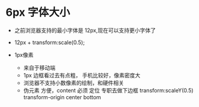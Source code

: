 # 6px 字体大小

- 之前浏览器支持的最小字体是 12px,现在可以支持更小字体了
- 12px + transform:scale(0.5);

- 1px像素
    - 来自于移动端
    - 1px 边框看过去有点粗， 手机比较好，像素密度大
    - 浏览器不支持小数像素的绘制，和硬件相关
    - 伪元素
         方便，content 必须
         定位 专职去做下边框
         transform:scaleY(0.5)
         transform-origin center bottom 